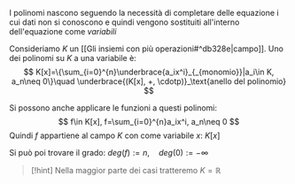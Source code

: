 I polinomi nascono seguendo la necessità di completare delle equazione i cui dati non si conoscono e quindi vengono sostituiti all'interno dell'equazione come *variabili*

Consideriamo $K$ un [[Gli insiemi con più operazioni#^db328e|campo]]. Uno dei polinomi su $K$ a una variabile è:
$$
K[x]=\{\sum_{i=0}^{n}\underbrace{a_ix^i}_{_{monomio}}|a_i\in K, a_n\neq 0\}\quad \underbrace{(K[x], +, \cdotp)}_\text{anello del polinomio}
$$

Si possono anche applicare le funzioni a questi polinomi:
$$
f\in K[x], f=\sum_{i=0}^{n}a_ix^i, a_n\neq 0
$$
Quindi $f$ appartiene al campo $K$ con come variabile $x$: $K[x]$ 

Si può poi trovare il grado: $deg (f):=n, \quad deg(0):=-\infty$

> [!hint] 
> Nella maggior parte dei casi tratteremo $K=ℝ$
